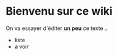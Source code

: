<!-- TITLE: Acceuil -->
<!-- SUBTITLE: Page d'acceuil du wiki -->

# Bienvenu sur ce wiki
On va essayer d'éditer **un peu** ce texte ..
* liste
* a voir



